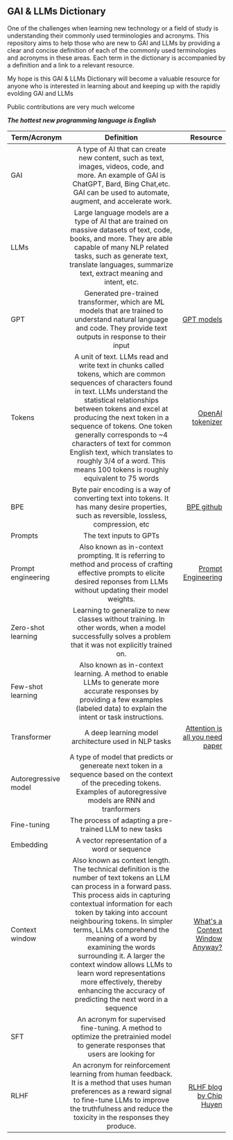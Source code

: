 ## GAI & LLMs Dictionary

One of the challenges when learning new technology or a field of study is understanding their commonly used terminologies and acronyms.  This repository aims to help those who are new to GAI and LLMs by providing a clear and concise definition of each of the commonly used terminologies and acronyms in these areas.  Each term in the dictionary is accompanied by a definition and a link to a relevant resource.

My hope is this GAI & LLMs Dictionary will become a valuable resource for anyone who is interested in learning about and keeping up with the rapidly evolding GAI and LLMs

Public contributions are very much welcome

**_The hottest new programming language is English_**

| Term/Acronym        | Definition           | Resource  |
| ------------------- |:--------------------:| ---------:|
| GAI                 | A type of AI that can create new content, such as text, images, videos, code, and more. An example of GAI is ChatGPT, Bard, Bing Chat,etc.  GAI can be used to automate, augment, and accelerate work.| |
| LLMs                | Large language models are a type of AI that are trained on massive datasets of text, code, books, and more. They are able capable of many NLP related tasks, such as generate text, translate languages, summarize text, extract meaning and intent, etc.| |
| GPT                 | Generated pre-trained transformer, which are ML models that are trained to understand natural language and code.  They provide text outputs in response to their input| [GPT models](https://platform.openai.com/docs/guides/gpt)|
| Tokens              | A unit of text. LLMs read and write text in chunks called tokens, which are common sequences of characters found in text.  LLMs understand the statistical relationships between tokens and excel at producing the next token in a sequence of tokens.  One token generally corresponds to ~4 characters of text for common English text, which translates to roughly 3/4 of a word.  This means 100 tokens is roughly equivalent to 75 words | [OpenAI tokenizer](https://platform.openai.com/tokenizer)|
|BPE                   | Byte pair encoding is a way of converting text into tokens.  It has many desire properties, such as reversible, lossless, compression, etc| [BPE github](https://github.com/openai/tiktoken) |
| Prompts             | The text inputs to GPTs | |
| Prompt engineering  | Also known as in-context prompting. It is referring to method and process of crafting effective prompts to elicite desired reponses from LLMs without updating their model weights. | [Prompt Engineering](https://lilianweng.github.io/posts/2023-03-15-prompt-engineering/)|
| Zero-shot learning  |Learning to generalize to new classes without training. In other words, when a model successfully solves a problem that it was not explicitly trained on. | |
| Few-shot learning   | Also known as in-context learning. A method to enable LLMs to generate more accurate responses by providing a few examples (labeled data) to explain the intent or task instructions.   | |
| Transformer   | A deep learning model architecture used in NLP tasks | [Attention is all you need paper](https://arxiv.org/pdf/1706.03762.pdf)|
| Autoregressive model  |A type of model that predicts or genereate next token in a sequence based on the context of the preceding tokens. Examples of autoregressive models are RNN and tranformers  | |
| Fine-tuning  |The process of adapting a pre-trained LLM to new tasks | |
| Embedding  | A vector representation of a word or sequence | |
| Context window | Also known as context length.  The technical definition is the number of text tokens an LLM can process in a forward pass. This process aids in capturing contextual information for each token by taking into account neighbouring tokens.  In simpler terms, LLMs comprehend the meaning of a word by examining the words surrounding it.  A larger the context window allows LLMs to learn word representations more effectively, thereby enhancing the accuracy of predicting the next word in a sequence   | [What's a Context Window Anyway?](https://www.linkedin.com/pulse/whats-context-window-anyway-caitie-doogan-phd/)|
| SFT | An acronym for supervised fine-tuning. A method to optimize the pretrainied model to generate responses that users are looking for ||
| RLHF | An acronym for reinforcement learning from human feedback.  It is a method that uses human preferences as a reward signal to fine-tune LLMs to improve the truthfulness and reduce the toxicity in the responses they produce. |[RLHF blog by Chip Huyen](https://huyenchip.com/2023/05/02/rlhf.html)|
